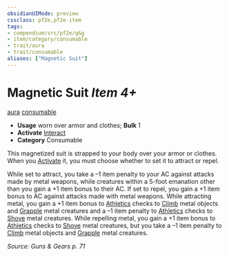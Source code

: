 ```yaml
---
obsidianUIMode: preview
cssclass: pf2e,pf2e-item
tags:
- compendium/src/pf2e/g&g
- item/category/consumable
- trait/aura
- trait/consumable
aliases: ["Magnetic Suit"]
---
```

# Magnetic Suit *Item 4+*  
[aura](rules/traits/aura.md "Aura Combat Trait")  [consumable](rules/traits/consumable.md "Consumable Item Trait")  

- **Usage** worn over armor and clothes; **Bulk** 1
- **Activate** [Interact](rules/actions/interact.md)
- **Category** Consumable

This magnetized suit is strapped to your body over your armor or clothes. When you [Activate](rules/actions/activate-an-item.md) it, you must choose whether to set it to attract or repel.

While set to attract, you take a –1 item penalty to your AC against attacks made by metal weapons, while creatures within a 5-foot emanation other than you gain a +1 item bonus to their AC. If set to repel, you gain a +1 item bonus to AC against attacks made with metal weapons. While attracting metal, you gain a +1 item bonus to [Athletics](compendium/skills.md#Athletics) checks to [Climb](rules/actions/climb.md) metal objects and [Grapple](rules/actions/grapple.md) metal creatures and a –1 item penalty to [Athletics](compendium/skills.md#Athletics) checks to [Shove](rules/actions/shove.md) metal creatures. While repelling metal, you gain a +1 item bonus to [Athletics](compendium/skills.md#Athletics) checks to [Shove](rules/actions/shove.md) metal creatures, but you take a –1 item penalty to [Climb](rules/actions/climb.md) metal objects and [Grapple](rules/actions/grapple.md) metal creatures.

*Source: Guns & Gears p. 71*